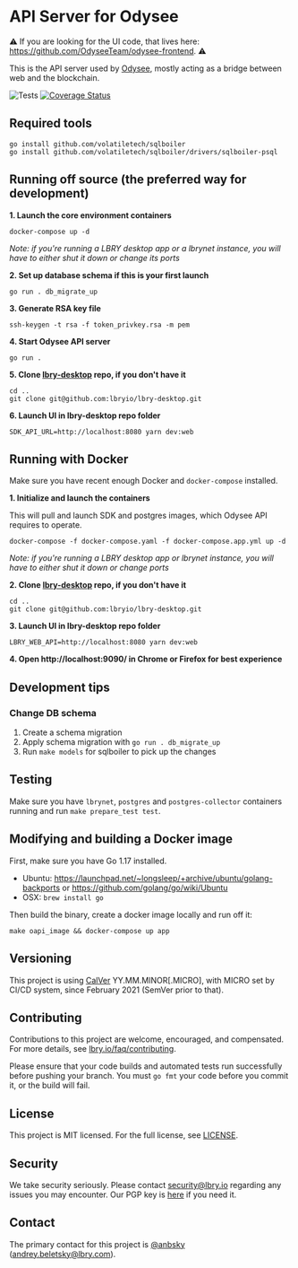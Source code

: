 # API Server for Odysee

⚠️ If you are looking for the UI code, that lives here: https://github.com/OdyseeTeam/odysee-frontend. ⚠️

This is the API server used by [Odysee](https://odysee.com), mostly acting as a bridge between web and the blockchain.

![Tests](https://github.com/OdyseeTeam/odysee-api/actions/workflows/test-release.yml/badge.svg) [![Coverage Status](https://coveralls.io/repos/github/OdyseeTeam/odysee-api/badge.svg?branch=master)](https://coveralls.io/github/OdyseeTeam/odysee-api?branch=master)

## Required tools

```
go install github.com/volatiletech/sqlboiler
go install github.com/volatiletech/sqlboiler/drivers/sqlboiler-psql

```

## Running off source (the preferred way for development)

**1. Launch the core environment containers**

`docker-compose up -d`

*Note: if you're running a LBRY desktop app or a lbrynet instance, you will have to either shut it down or change its ports*

**2. Set up database schema if this is your first launch**

`go run . db_migrate_up`

**3. Generate RSA key file**

`ssh-keygen -t rsa -f token_privkey.rsa -m pem`

**4. Start Odysee API server**

`go run .`

**5. Clone [lbry-desktop](https://github.com/lbryio/lbry-desktop/) repo, if you don't have it**

```
cd ..
git clone git@github.com:lbryio/lbry-desktop.git
```

**6. Launch UI in lbry-desktop repo folder**

```
SDK_API_URL=http://localhost:8080 yarn dev:web
```

## Running with Docker

Make sure you have recent enough Docker and `docker-compose` installed.

**1. Initialize and launch the containers**

This will pull and launch SDK and postgres images, which Odysee API requires to operate.

`docker-compose -f docker-compose.yaml -f docker-compose.app.yml up -d`

*Note: if you're running a LBRY desktop app or lbrynet instance, you will have to either shut it down or change ports*

**2. Clone [lbry-desktop](https://github.com/lbryio/lbry-desktop/) repo, if you don't have it**

```
cd ..
git clone git@github.com:lbryio/lbry-desktop.git
```

**3. Launch UI in lbry-desktop repo folder**

```
LBRY_WEB_API=http://localhost:8080 yarn dev:web
```

**4. Open http://localhost:9090/ in Chrome or Firefox for best experience**

## Development tips

### Change DB schema

1. Create a schema migration
2. Apply schema migration with `go run . db_migrate_up`
3. Run `make models` for sqlboiler to pick up the changes

## Testing

Make sure you have `lbrynet`, `postgres` and `postgres-collector` containers running and run `make prepare_test test`.

## Modifying and building a Docker image

First, make sure you have Go 1.17 installed.

- Ubuntu: https://launchpad.net/~longsleep/+archive/ubuntu/golang-backports or https://github.com/golang/go/wiki/Ubuntu
- OSX: `brew install go`

Then build the binary, create a docker image locally and run off it:

```
make oapi_image && docker-compose up app
```

## Versioning

This project is using [CalVer](https://calver.org) YY.MM.MINOR[.MICRO], with MICRO set by CI/CD system, since February 2021 (SemVer prior to that).

## Contributing

Contributions to this project are welcome, encouraged, and compensated. For more details, see [lbry.io/faq/contributing](https://lbry.io/faq/contributing).

Please ensure that your code builds and automated tests run successfully before pushing your branch. You must `go fmt` your code before you commit it, or the build will fail.


## License

This project is MIT licensed. For the full license, see [LICENSE](LICENSE).


## Security

We take security seriously. Please contact security@lbry.io regarding any issues you may encounter.
Our PGP key is [here](https://lbry.com/faq/pgp-key) if you need it.


## Contact

The primary contact for this project is [@anbsky](https://github.com/anbsky) (andrey.beletsky@lbry.com).


